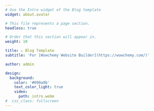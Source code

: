 ```yaml
---
# Use the Intro widget of the Blog template
widget: about.avatar

# This file represents a page section.
headless: true

# Order that this section will appear in.
weight: 10

title: ✏️ Blog Template
subtitle: 'For [Wowchemy Website Builder](https://wowchemy.com/)'

author: admin

design:
  background:
    color: '#090a0b'
    text_color_light: true
    video:
      path: intro.webm
#  css_class: fullscreen
---
```

